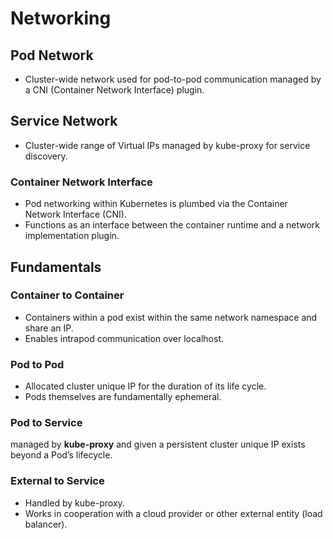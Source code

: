 # Networking

## Pod Network

- Cluster-wide network used for pod-to-pod communication managed by a CNI (Container Network Interface) plugin.

## Service Network

- Cluster-wide range of Virtual IPs managed by kube-proxy for service discovery.

### Container Network Interface

- Pod networking within Kubernetes is plumbed via the Container Network Interface (CNI).
- Functions as an interface between the container runtime and a network implementation plugin.

## Fundamentals

### Container to Container

- Containers within a pod exist within the same network namespace and share an IP.
- Enables intrapod communication over localhost.  

### Pod to Pod

- Allocated cluster unique IP for the duration of its life cycle.
- Pods themselves are fundamentally ephemeral. 

### Pod to Service
managed by **kube-proxy** and given a persistent cluster unique IP
exists beyond a Pod’s lifecycle.

### External to Service

- Handled by kube-proxy. 
- Works in cooperation with a cloud provider or other external entity (load balancer). 


